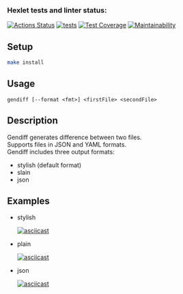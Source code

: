 ### Hexlet tests and linter status:
[![Actions Status](https://github.com/BuyanauskasAA/php-project-48/actions/workflows/hexlet-check.yml/badge.svg)](https://github.com/BuyanauskasAA/php-project-48/actions)
[![tests](https://github.com/BuyanauskasAA/php-project-48/actions/workflows/tests.yml/badge.svg)](https://github.com/BuyanauskasAA/php-project-48/actions/workflows/tests.yml)
[![Test Coverage](https://api.codeclimate.com/v1/badges/bf0aa0546b01e685d5dd/test_coverage)](https://codeclimate.com/github/BuyanauskasAA/php-project-48/test_coverage)
[![Maintainability](https://api.codeclimate.com/v1/badges/bf0aa0546b01e685d5dd/maintainability)](https://codeclimate.com/github/BuyanauskasAA/php-project-48/maintainability)

## Setup

``` bash
make install
```

## Usage

```
gendiff [--format <fmt>] <firstFile> <secondFile>
```

## Description

Gendiff generates difference between two files.  
Supports files in JSON and YAML formats.  
Gendiff includes three output formats:  

* stylish (default format)
* slain
* json
  
## Examples

* stylish
  
  [![asciicast](https://asciinema.org/a/UaajPGa3jpPjDYHDQ80Lu4UnH.svg)](https://asciinema.org/a/UaajPGa3jpPjDYHDQ80Lu4UnH)
  
* plain

  [![asciicast](https://asciinema.org/a/fYBwy9x33pZdu8QbFCcLZW1eI.svg)](https://asciinema.org/a/fYBwy9x33pZdu8QbFCcLZW1eI)

* json

  [![asciicast](https://asciinema.org/a/Ird2ZHQ7Ibh5V8tGn6UGAdj71.svg)](https://asciinema.org/a/Ird2ZHQ7Ibh5V8tGn6UGAdj71)
